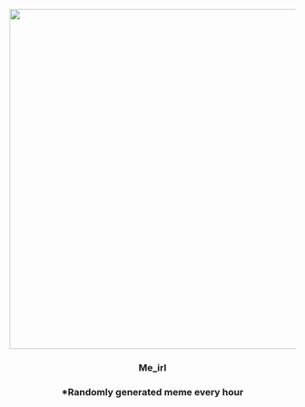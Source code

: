 <p align="center">
        <img src="https://i.redd.it/3r39w6pwd1o91.jpg" width="600" height="600">
        </p>
        <h3 align="center">Me_irl</h3>
        <h3 align="center">*Randomly generated meme every hour</h3>
    